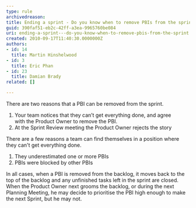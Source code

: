```yaml
---
type: rule
archivedreason: 
title: Ending a sprint - Do you know when to remove PBIs from the sprint?
guid: 390faf51-eb2c-42ff-a3ea-9965760be084
uri: ending-a-sprint---do-you-know-when-to-remove-pbis-from-the-sprint
created: 2010-09-17T11:40:30.0000000Z
authors:
- id: 14
  title: Martin Hinshelwood
- id: 3
  title: Eric Phan
- id: 23
  title: Damian Brady
related: []

---
```


There are two reasons that a PBI can be removed from the sprint.

<!--endintro-->

1. Your team notices that they can’t get everything done, and agree with the Product Owner to remove the PBI.
2. At the Sprint Review meeting the Product Owner rejects the story


There are a few reasons a team can find themselves in a position where they can't get everything done.

1. They underestimated one or more PBIs
2. PBIs were blocked by other PBIs


In all cases, when a PBI is removed from the backlog, it moves back to the top of the backlog and any unfinished tasks left in the sprint are closed.  When the Product Owner next grooms the backlog, or during the next Planning Meeting, he may decide to prioritise the PBI high enough to make the next Sprint, but he may not.
